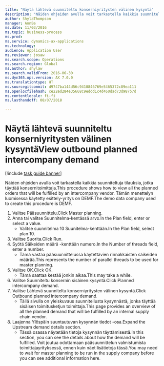 ```yaml
--- 
title: "Näytä lähtevä suunniteltu konserniyritysten välinen kysyntä"
description: "Näiden ohjeiden avulla voit tarkastella kaikkia suunniteltuja tilauksia, jotka täyttää konsernitoimittaja."
author: ShylaThompson
manager: AnnBe
ms.date: 11/03/2016
ms.topic: business-process
ms.prod: 
ms.service: dynamics-ax-applications
ms.technology: 
audience: Application User
ms.reviewer: josaw
ms.search.scope: Operations
ms.search.region: Global
ms.author: shylaw
ms.search.validFrom: 2016-06-30
ms.dyn365.ops.version: AX 7.0.0
ms.translationtype: HT
ms.sourcegitcommit: d9747ba144d56c9410846769e5465372c89ea111
ms.openlocfilehash: ce22ed284e35668c9eddd1c4d460dad73d987b7d
ms.contentlocale: fi-fi
ms.lasthandoff: 08/07/2018

---
```

# <a name="view-outbound-planned-intercompany-demand"></a><span data-ttu-id="46aad-103">Näytä lähtevä suunniteltu konserniyritysten välinen kysyntä</span><span class="sxs-lookup"><span data-stu-id="46aad-103">View outbound planned intercompany demand</span></span>

[!include [task guide banner](../../includes/task-guide-banner.md)]

<span data-ttu-id="46aad-104">Näiden ohjeiden avulla voit tarkastella kaikkia suunniteltuja tilauksia, jotka täyttää konsernitoimittaja.</span><span class="sxs-lookup"><span data-stu-id="46aad-104">This procedure shows how to view all the planned orders that will be fulfilled by an intercompany vendor.</span></span> <span data-ttu-id="46aad-105">Tämän menettelyn luomisessa käytetty esittely-yritys on DEMF.</span><span class="sxs-lookup"><span data-stu-id="46aad-105">The demo data company used to create this procedure is DEMF.</span></span>

1. <span data-ttu-id="46aad-106">Valitse Pääsuunnittelu.</span><span class="sxs-lookup"><span data-stu-id="46aad-106">Click Master planning.</span></span>
2. <span data-ttu-id="46aad-107">Anna tai valitse Suunnitelma-kentässä arvo.</span><span class="sxs-lookup"><span data-stu-id="46aad-107">In the Plan field, enter or select a value.</span></span>
    * <span data-ttu-id="46aad-108">Valitse suunnitelma 10 Suunitelma-kenttään.</span><span class="sxs-lookup"><span data-stu-id="46aad-108">In the Plan field, select plan 10.</span></span>  
3. <span data-ttu-id="46aad-109">Valitse Suorita.</span><span class="sxs-lookup"><span data-stu-id="46aad-109">Click Run.</span></span>
4. <span data-ttu-id="46aad-110">Syötä Säikeiden määrä -kenttään numero.</span><span class="sxs-lookup"><span data-stu-id="46aad-110">In the Number of threads field, enter a number.</span></span>
    * <span data-ttu-id="46aad-111">Tämä vastaa pääsuunnittelussa käytettävien rinnakkaisten säikeiden määrää.</span><span class="sxs-lookup"><span data-stu-id="46aad-111">This represents the number of parallel threads to be used for master planning.</span></span>  
5. <span data-ttu-id="46aad-112">Valitse OK.</span><span class="sxs-lookup"><span data-stu-id="46aad-112">Click OK.</span></span>
    * <span data-ttu-id="46aad-113">Tämä saattaa kestää jonkin aikaa.</span><span class="sxs-lookup"><span data-stu-id="46aad-113">This may take a while.</span></span>  
6. <span data-ttu-id="46aad-114">Valitse Suunniteltu konsernin sisäinen kysyntä.</span><span class="sxs-lookup"><span data-stu-id="46aad-114">Click Planned intercompany demand.</span></span>
7. <span data-ttu-id="46aad-115">Valitse Lähtevä suunniteltu konserniyritysten välinen kysyntä.</span><span class="sxs-lookup"><span data-stu-id="46aad-115">Click Outbound planned intercompany demand.</span></span>
    * <span data-ttu-id="46aad-116">Tällä sivulla on yleiskuvaus suunnitellusta kysynnästä, jonka täyttää sisäisen toimitusketjun toimittaja.</span><span class="sxs-lookup"><span data-stu-id="46aad-116">This page provides an overview of all the planned demand that will be fulfilled by an internal supply chain vendor.</span></span>  
8. <span data-ttu-id="46aad-117">Laajenna Ylöspäin suuntautuvan kysynnän tiedot -osa.</span><span class="sxs-lookup"><span data-stu-id="46aad-117">Expand the Upstream demand details section.</span></span>
    * <span data-ttu-id="46aad-118">Tässä osassa näytetään tietoja kysynnän täyttämisestä.</span><span class="sxs-lookup"><span data-stu-id="46aad-118">In this section, you can see the details about how the demand will be fulfilled.</span></span> <span data-ttu-id="46aad-119">Voit joutua odottamaan pääsuunnittelun valmistumista toimittajayrityksessä, ennen kuin näet lisätietoja tässä.</span><span class="sxs-lookup"><span data-stu-id="46aad-119">You may need to wait for master planning to be run in the supply company before you can see additional information here.</span></span>  


